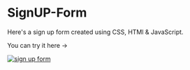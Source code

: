 # SignUP-Form

<p>Here's a sign up form created using CSS, HTMl & JavaScript.</p>
<p>You can try it here -> <a href="https://bdukov.github.io/SignUp-Form/" Sign-Up Form</a></p>

![sign up form](https://github.com/BDukov/SignUp-Form/assets/107854265/f92187a1-eef2-497c-8085-90d754a4f485)
